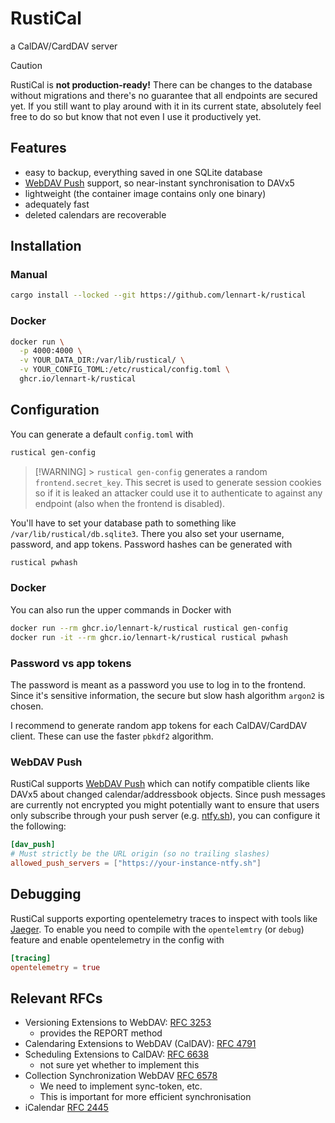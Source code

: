 # RustiCal

a CalDAV/CardDAV server

> [!CAUTION]
> RustiCal is **not production-ready!**
> There can be changes to the database without migrations and there's no guarantee that all endpoints are secured yet.
> If you still want to play around with it in its current state, absolutely feel free to do so but know that not even I use it productively yet.

## Features

- easy to backup, everything saved in one SQLite database
- [WebDAV Push](https://github.com/bitfireAT/webdav-push/) support, so near-instant synchronisation to DAVx5
- lightweight (the container image contains only one binary)
- adequately fast
- deleted calendars are recoverable

## Installation

### Manual

```sh
cargo install --locked --git https://github.com/lennart-k/rustical
```

### Docker

```sh
docker run \
  -p 4000:4000 \
  -v YOUR_DATA_DIR:/var/lib/rustical/ \
  -v YOUR_CONFIG_TOML:/etc/rustical/config.toml \
  ghcr.io/lennart-k/rustical
```

## Configuration

You can generate a default `config.toml` with

```sh
rustical gen-config
```

> [!WARNING] > `rustical gen-config` generates a random `frontend.secret_key`.
> This secret is used to generate session cookies so if it is leaked an attacker could use it to authenticate to against any endpoint (also when the frontend is disabled).

You'll have to set your database path to something like `/var/lib/rustical/db.sqlite3`.
There you also set your username, password, and app tokens.
Password hashes can be generated with

```sh
rustical pwhash
```

### Docker

You can also run the upper commands in Docker with

```sh
docker run --rm ghcr.io/lennart-k/rustical rustical gen-config
docker run -it --rm ghcr.io/lennart-k/rustical rustical pwhash
```

### Password vs app tokens

The password is meant as a password you use to log in to the frontend.
Since it's sensitive information,
the secure but slow hash algorithm `argon2` is chosen.

I recommend to generate random app tokens for each CalDAV/CardDAV client.
These can use the faster `pbkdf2` algorithm.

### WebDAV Push

RustiCal supports [WebDAV Push](https://github.com/bitfireAT/webdav-push/) which can notify compatible clients like DAVx5 about changed calendar/addressbook objects.
Since push messages are currently not encrypted you might potentially want to ensure that users only subscribe through your push server (e.g. [ntfy.sh](https://ntfy.sh/)), you can configure it the following:

```toml
[dav_push]
# Must strictly be the URL origin (so no trailing slashes)
allowed_push_servers = ["https://your-instance-ntfy.sh"]
```

## Debugging

RustiCal supports exporting opentelemetry traces to inspect with tools like [Jaeger](https://www.jaegertracing.io/).
To enable you need to compile with the `opentelemtry` (or `debug`) feature and enable opentelemetry in the config with

```toml
[tracing]
opentelemetry = true
```

## Relevant RFCs

- Versioning Extensions to WebDAV: [RFC 3253](https://datatracker.ietf.org/doc/html/rfc3253)
  - provides the REPORT method
- Calendaring Extensions to WebDAV (CalDAV): [RFC 4791](https://datatracker.ietf.org/doc/html/rfc4791)
- Scheduling Extensions to CalDAV: [RFC 6638](https://datatracker.ietf.org/doc/html/rfc6638)
  - not sure yet whether to implement this
- Collection Synchronization WebDAV [RFC 6578](https://datatracker.ietf.org/doc/html/rfc6578)
  - We need to implement sync-token, etc.
  - This is important for more efficient synchronisation
- iCalendar [RFC 2445](https://datatracker.ietf.org/doc/html/rfc2445#section-3.10)
